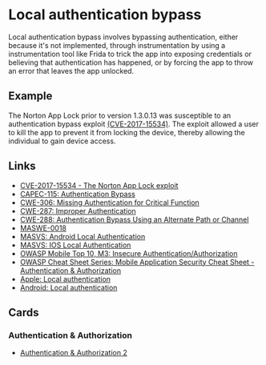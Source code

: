 # Local authentication bypass

Local authentication bypass involves bypassing authentication, either because it's not implemented, through instrumentation by using a instrumentation tool like Frida to trick the app into exposing credentials or believing that authentication has happened, or by forcing the app to throw an error that leaves the app unlocked.

## Example

The Norton App Lock prior to version 1.3.0.13 was susceptible to an authentication bypass exploit [(CVE-2017-15534)](https://nvd.nist.gov/vuln/detail/CVE-2017-15534). The exploit allowed a user to kill the app to prevent it from locking the device, thereby allowing the individual to gain device access.

## Links

- [CVE-2017-15534 - The Norton App Lock exploit](https://nvd.nist.gov/vuln/detail/CVE-2017-15534)
- [CAPEC-115: Authentication Bypass](https://capec.mitre.org/data/definitions/115.html)
- [CWE-306: Missing Authentication for Critical Function](https://cwe.mitre.org/data/definitions/306.html)
- [CWE-287: Improper Authentication](https://cwe.mitre.org/data/definitions/287.html)
- [CWE-288: Authentication Bypass Using an Alternate Path or Channel](https://cwe.mitre.org/data/definitions/288.html)
- [MASWE-0018](https://mas.owasp.org/MASWE/MASVS-CRYPTO/MASWE-0018)
- [MASVS: Android Local Authentication](https://mas.owasp.org/MASTG/0x05f-Testing-Local-Authentication )
- [MASVS: IOS Local Authentication](https://mas.owasp.org/MASTG/0x06f-Testing-Local-Authentication/)
- [OWASP Mobile Top 10, M3: Insecure Authentication/Authorization](https://owasp.org/www-project-mobile-top-10/2023-risks/m3-insecure-authentication-authorization.html)
- [OWASP Cheat Sheet Series: Mobile Application Security Cheat Sheet - Authentication & Authorization](https://cheatsheetseries.owasp.org/cheatsheets/Mobile_Application_Security_Cheat_Sheet.html#authentication-authorization)
- [Apple: Local authentication](https://developer.apple.com/documentation/localauthentication)
- [Android: Local authentication](https://developer.android.com/security/fraud-prevention/authentication)

## Cards
### Authentication & Authorization
- [Authentication & Authorization 2](/cards/AA2)